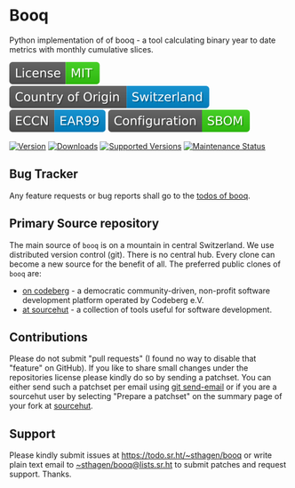 # Booq

Python implementation of of booq - a tool calculating binary year to date metrics with monthly cumulative slices. 

[![license](badges/license-spdx-mit.svg)](https://git.sr.ht/~sthagen/booqNAME/tree/default/item/LICENSE)
[![Country of Origin](badges/country-of-origin-name-switzerland-neutral.svg)](https://git.sr.ht/~sthagen/booqNAME/tree/default/item/COUNTRY-OF-ORIGIN)
[![Export Classification Control Number (ECCN)](badges/export-control-classification-number_eccn-ear99-neutral.svg)](https://git.sr.ht/~sthagen/booqNAME/tree/default/item/EXPORT-CONTROL-CLASSIFICATION-NUMBER)
[![Configuration](badges/configuration-sbom.svg)](third-party/index.html)

[![Version](https://img.shields.io/pypi/v/booqNAME.svg?style=flat)](https://pypi.python.org/pypi/booqNAME/)
[![Downloads](https://static.pepy.tech/badge/booqNAME/month)](https://pepy.tech/project/booqNAME)
[![Supported Versions](https://img.shields.io/pypi/pyversions/booqNAME.svg?style=flat)](https://pypi.python.org/pypi/booqNAME/)
[![Maintenance Status](https://img.shields.io/github/commit-activity/y/sthagen/booqNAME.svg?style=flat)](https://git.sr.ht/~sthagen/booqNAME/log)

## Bug Tracker

Any feature requests or bug reports shall go to the [todos of booq](https://todo.sr.ht/~sthagen/booq).

## Primary Source repository

The main source of `booq` is on a mountain in central Switzerland.
We use distributed version control (git).
There is no central hub.
Every clone can become a new source for the benefit of all.
The preferred public clones of `booq` are:

* [on codeberg](https://codeberg.org/sthagen/booq) - a democratic community-driven, non-profit software development platform operated by Codeberg e.V.
* [at sourcehut](https://git.sr.ht/~sthagen/booq) - a collection of tools useful for software development.

## Contributions

Please do not submit "pull requests" (I found no way to disable that "feature" on GitHub).
If you like to share small changes under the repositories license please kindly do so by sending a patchset.
You can either send such a patchset per email using [git send-email](https://git-send-email.io) or 
if you are a sourcehut user by selecting "Prepare a patchset" on the summary page of your fork at [sourcehut](https://git.sr.ht/).

## Support

Please kindly submit issues at <https://todo.sr.ht/~sthagen/booq> or write plain text email to <~sthagen/booq@lists.sr.ht> to submit patches and request support. Thanks.
